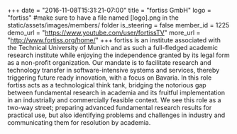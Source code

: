 +++
date = "2016-11-08T15:31:21-07:00"
title = "fortiss GmbH"
logo = "fortiss" #make sure to have a file named [logo].png in the static/assets/images/members/ folder
is_steering = false
member_id = 1225
demo_url = "https://www.youtube.com/user/fortissTV"
more_url = "http://www.fortiss.org/home/"
+++
fortiss is an institute associated with the Technical University of Munich and as such a full-fledged academic research institute while enjoying the independence granted by its legal form as a non-profit
organization. Our mandate is to facilitate research and technology transfer in software-intensive systems and services, thereby triggering future ready innovation, with a focus on Bavaria. In this role fortiss
acts as a technological think tank, bridging the notorious gap between fundamental research in academia and its fruitful implementation in an industrially and commercially feasible context. We see this role as a two-way street; preparing advanced fundamental research results for
practical use, but also identifying problems and challenges in industry and communicating them for resolution by academia.